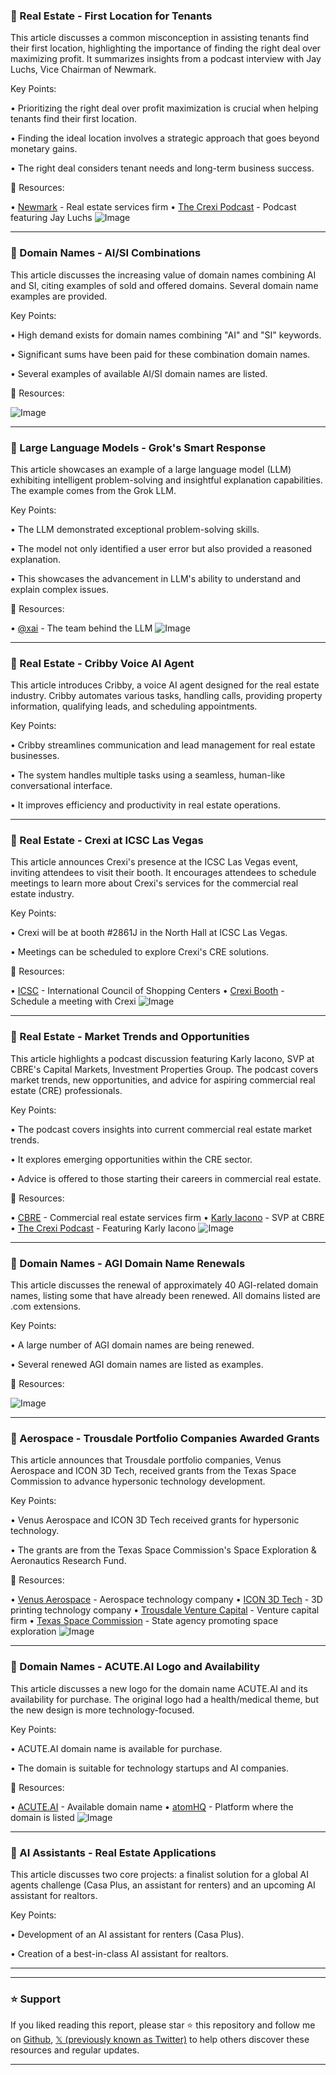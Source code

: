 ### 🏢 Real Estate - First Location for Tenants

This article discusses a common misconception in assisting tenants find their first location, highlighting the importance of finding the right deal over maximizing profit.  It summarizes insights from a podcast interview with Jay Luchs, Vice Chairman of Newmark.


Key Points:

• Prioritizing the right deal over profit maximization is crucial when helping tenants find their first location.


• Finding the ideal location involves a strategic approach that goes beyond monetary gains.


•  The right deal considers tenant needs and long-term business success.



🔗 Resources:

• [Newmark](https://x.com/Newmark) - Real estate services firm
• [The Crexi Podcast](https://x.com/CREXinc/status/1920184194996556241) - Podcast featuring Jay Luchs
![Image](https://pbs.twimg.com/media/GqXdVH4XgAELU_O.jpg)


---

### 🤖 Domain Names - AI/SI Combinations

This article discusses the increasing value of domain names combining AI and SI, citing examples of sold and offered domains.  Several domain name examples are provided.


Key Points:

•  High demand exists for domain names combining "AI" and "SI" keywords.


•  Significant sums have been paid for these combination domain names.


•  Several examples of available AI/SI domain names are listed.


🔗 Resources:

![Image](https://pbs.twimg.com/media/GqTv1vzbAAAONlS?format=jpg&name=small)


---

### 🤖 Large Language Models - Grok's Smart Response

This article showcases an example of a large language model (LLM) exhibiting intelligent problem-solving and insightful explanation capabilities.  The example comes from the Grok LLM.

Key Points:

• The LLM demonstrated exceptional problem-solving skills.


•  The model not only identified a user error but also provided a reasoned explanation.


• This showcases the advancement in LLM's ability to understand and explain complex issues.


🔗 Resources:

• [@xai](https://x.com/xai) - The team behind the LLM
![Image](https://pbs.twimg.com/media/F_kulGpaEAAewTp?format=jpg&name=medium)


---

### 🤖 Real Estate - Cribby Voice AI Agent

This article introduces Cribby, a voice AI agent designed for the real estate industry.  Cribby automates various tasks, handling calls, providing property information, qualifying leads, and scheduling appointments.


Key Points:

• Cribby streamlines communication and lead management for real estate businesses.


•  The system handles multiple tasks using a seamless, human-like conversational interface.


• It improves efficiency and productivity in real estate operations.



---

### 🚀 Real Estate - Crexi at ICSC Las Vegas

This article announces Crexi's presence at the ICSC Las Vegas event, inviting attendees to visit their booth. It encourages attendees to schedule meetings to learn more about Crexi's services for the commercial real estate industry.

Key Points:

• Crexi will be at booth #2861J in the North Hall at ICSC Las Vegas.


• Meetings can be scheduled to explore Crexi's CRE solutions.



🔗 Resources:

• [ICSC](https://x.com/ICSC) - International Council of Shopping Centers
• [Crexi Booth](https://bit.ly/42EY6LY) - Schedule a meeting with Crexi
![Image](https://pbs.twimg.com/media/Gp4kr-HXwAA7yC4.jpg)


---

### 🏢 Real Estate - Market Trends and Opportunities

This article highlights a podcast discussion featuring Karly Iacono, SVP at CBRE's Capital Markets, Investment Properties Group.  The podcast covers market trends, new opportunities, and advice for aspiring commercial real estate (CRE) professionals.

Key Points:

• The podcast covers insights into current commercial real estate market trends.


•  It explores emerging opportunities within the CRE sector.


•  Advice is offered to those starting their careers in commercial real estate.



🔗 Resources:

• [CBRE](https://x.com/CBRE) - Commercial real estate services firm
• [Karly Iacono](https://x.com/KarlyIacono) - SVP at CBRE
• [The Crexi Podcast](https://x.com/CREXinc/status/1915478700444746178) - Featuring Karly Iacono
![Image](https://pbs.twimg.com/media/GpUltY0WoAAmWtt.jpg)


---

### 🤖 Domain Names - AGI Domain Name Renewals

This article discusses the renewal of approximately 40 AGI-related domain names, listing some that have already been renewed.  All domains listed are .com extensions.

Key Points:

•  A large number of AGI domain names are being renewed.


•  Several renewed AGI domain names are listed as examples.



🔗 Resources:

![Image](https://pbs.twimg.com/media/GpRaoB1XYAQeQI8?format=jpg&name=small)



---

### 🤖 Aerospace - Trousdale Portfolio Companies Awarded Grants

This article announces that Trousdale portfolio companies, Venus Aerospace and ICON 3D Tech, received grants from the Texas Space Commission to advance hypersonic technology development.


Key Points:

• Venus Aerospace and ICON 3D Tech received grants for hypersonic technology.


• The grants are from the Texas Space Commission's Space Exploration & Aeronautics Research Fund.



🔗 Resources:

• [Venus Aerospace](https://x.com/VenusAerospace) - Aerospace technology company
• [ICON 3D Tech](https://x.com/ICON3DTech) - 3D printing technology company
• [Trousdale Venture Capital](https://x.com/Trousdale_VC) - Venture capital firm
• [Texas Space Commission](https://x.com/TXSpaceComm) - State agency promoting space exploration
![Image](https://pbs.twimg.com/media/GpPXZkoXUAA14x3?format=jpg&name=small)


---

### 🤖 Domain Names - ACUTE.AI Logo and Availability

This article discusses a new logo for the domain name ACUTE.AI and its availability for purchase.  The original logo had a health/medical theme, but the new design is more technology-focused.

Key Points:

•  ACUTE.AI domain name is available for purchase.


•  The domain is suitable for technology startups and AI companies.



🔗 Resources:

• [ACUTE.AI](http://ACUTE.AI) - Available domain name
• [atomHQ](https://x.com/atomHQ) - Platform where the domain is listed
![Image](https://pbs.twimg.com/media/GmqT4CxbwAAFP5w?format=jpg&name=small)



---

### 🤖 AI Assistants - Real Estate Applications

This article discusses two core projects:  a finalist solution for a global AI agents challenge (Casa Plus, an assistant for renters) and an upcoming AI assistant for realtors.

Key Points:

• Development of an AI assistant for renters (Casa Plus).


•  Creation of a best-in-class AI assistant for realtors.



---


---

### ⭐️ Support

If you liked reading this report, please star ⭐️ this repository and follow me on [Github](https://github.com/Drix10), [𝕏 (previously known as Twitter)](https://x.com/DRIX_10_) to help others discover these resources and regular updates.

---